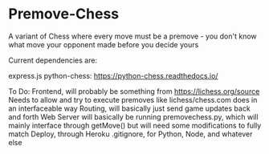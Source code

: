# Premove-Chess
A variant of Chess where every move must be a premove - you don't know what move your opponent made before you decide yours

Current dependencies are:

express.js
python-chess: https://python-chess.readthedocs.io/

To Do:
    Frontend, will probably be something from https://lichess.org/source
        Needs to allow and try to execute premoves like lichess/chess.com does in an interfaceable way
    Routing, will basically just send game updates back and forth
    Web Server will basically be running premovechess.py, which will mainly interface through getMove() but will need some modifications to fully match 
    Deploy, through Heroku
    .gitignore, for Python, Node, and whatever else